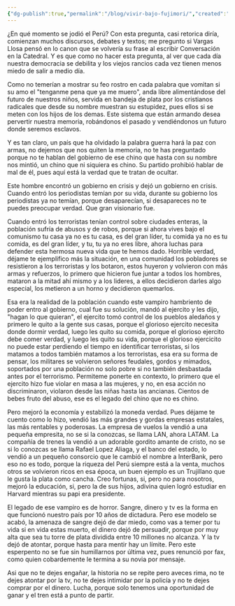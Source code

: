 ```yaml
---
{"dg-publish":true,"permalink":"/blog/vivir-bajo-fujimori/","created":"2024-07-18T21:18","updated":"2024-07-26T12:50"}
---
```


¿En qué momento se jodió el Perú? Con esta pregunta, casi retorica diría, comienzan muchos discursos, debates y textos; me pregunto si Vargas Llosa pensó en lo canon que se volvería su frase al escribir Conversación en la Catedral. Y es que como no hacer esta pregunta, al ver que cada día nuestra democracia se debilita y los viejos rancios cada vez tienen menos miedo de salir a medio día.

Como no temerían a mostrar su feo rostro en cada palabra que vomitan si su amo el "tenganme pena que ya me muero", anda libre alimentándose del futuro de nuestros niños, servida en bandeja de plata por los cristianos radicales que desde su nombre muestran su estupidez, pues ellos si se meten con los hijos de los demas. Este sistema que están armando desea pervertir nuestra memoria, robándonos el pasado y vendiéndonos un futuro donde seremos esclavos.

Y es tan claro, un país que ha olvidado la palabra guerra hará la paz con armas, no dejemos que nos quiten la memoria, no te has preguntado porque no te hablan del gobierno de ese chino que hasta con su nombre nos mintió, un chino que ni siquiera es chino. Su partido prohibió hablar de mal de él, pues aquí está la verdad que te tratan de ocultar.

Este hombre encontró un gobierno en crisis y dejó un gobierno en crisis. Cuando entró los periodistas temían por su vida, durante su gobierno los periodistas ya no temían, porque desaparecían, si desapareces no te puedes preocupar verdad. Que gran visionario fue.

Cuando entró los terroristas tenían control sobre ciudades enteras, la población sufría de abusos y de robos, porque si ahora vives bajo el comunismo tu casa ya no es tu casa, es del gran líder, tu comida ya no es tu comida, es del gran líder, y tu, tu ya no eres libre, ahora luchas para defender esta hermosa nueva vida que te hemos dado. Horrible verdad, déjame te ejemplifico más la situación, en una comunidad los pobladores se resistieron a los terroristas y los botaron, estos huyeron y volvieron con más armas y refuerzos, lo primero que hicieron fue juntar a todos los hombres, mataron a la mitad ahí mismo y a los lideres, a ellos decidieron darles algo especial, los metieron a un horno y decidieron quemarlos. 

Esa era la realidad de la población cuando este vampiro hambriento de poder entro al gobierno, cual fue su solución, mandó al ejercito y les dijo, "hagan lo que quieran", el ejercito tomó control de los pueblos aledaños y primero le quito a la gente sus casas, porque el glorioso ejercito necesita donde dormir verdad, luego les quito su comida, porque el glorioso ejercito debe comer verdad, y luego les quito su vida, porque el glorioso ejercicito no puede estar perdiendo el tiempo en identificar terroristas, si los matamos a todos también matamos a los terroristas, esa era su forma de pensar, los militares se volvieron señores feudales, gordos y mimados, soportados por una población no solo pobre si no también desbastada antes por el terrorismo. Permiteme ponerte en contexto, lo primero que el ejercito hizo fue violar en masa a las mujeres, y no, en esa acción no discriminaron, violaron desde las niñas hasta las ancianas. Cientos de bebes fruto del abuso, ese es el legado del chino que no es chino.

Pero mejoró la economía y estabilizó la moneda verdad. Pues déjame te cuento como lo hizo, vendió las más grandes y gordas empresas estatales, las más rentables y poderosas. La empresa de vuelos la vendió a una pequeña empresita, no se si la conozcas, se llama LAN, ahora LATAM. La compañía de trenes la vendió a un adorable gordito amante de cristo, no se si lo conozcas se llama Rafael Lopez Aliaga, y el banco del estado, lo vendió a un pequeño consorcio que le cambió el nombre a InterBank, pero eso no es todo, porque la riqueza del Perú siempre está a la venta, muchos otros se volvieron ricos en esa época, un buen ejemplo es un Trujillano que le gusta la plata como cancha. Creo fortunas, si, pero no para nosotros, mejoró la educación, si, pero la de sus hijos, adivina quien logró estudiar en Harvard mientras su papi era presidente.

El legado de ese vampiro es de horror. Sangre, dinero y tv es la forma en que funcionó nuestro país por 10 años de dictadura. Pero ese modelo se acabó, la amenaza de sangre dejó de dar miedo, como vas a temer por tu vida si en vida estas muerto, el dinero dejó de persuadir, porque por muy alta que sea tu torre de plata dividida entre 10 millones no alcanza. Y la tv dejó de atontar, porque hasta para mentir hay un límite. Pero este esperpento no se fue sin humillarnos por última vez, pues renunció por fax, como quien cobardemente le termina a su novia por mensaje.

Asi que no te dejes engañar, la historia no se repite pero aveces rima, no te dejes atontar por la tv, no te dejes intimidar por la policía y no te dejes comprar por el dinero. Lucha, porque solo tenemos una oportunidad de ganar y el tren está a punto de partir.
